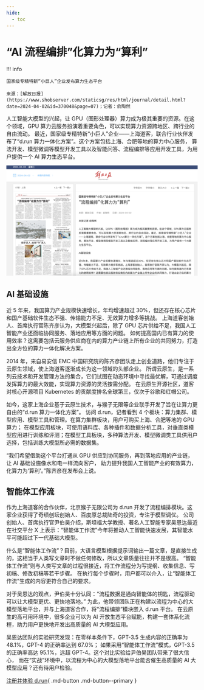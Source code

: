 ```yaml
---
hide:
  - toc
---
```


# “AI 流程编排”化算力为“算利”

!!! info

    国家级专精特新“小巨人”企业发布算力生态平台

    来源：[解放日报](https://www.shobserver.com/staticsg/res/html/journal/detail.html?date=2024-04-02&id=370048&page=07)；记者：俞陶然

人工智能大模型的兴起，让 GPU（图形处理器）算力成为极其重要的资源。在这个领域，GPU 算力云服务扮演着重要角色，可以实现算力资源跨地区、跨行业的自由流动。
最近，国家级专精特新“小巨人”企业——上海道客，联合行业伙伴发布了“d.run 算力一体化方案”。这个方案包括上海、合肥等地的算力中心服务，
算法开发、模型微调等模型开发工具以及智能问答、流程编排等应用开发工具，为用户提供一个 AI 算力生态平台。

[![解放日报头版](../images/profit01.png)](https://www.shobserver.com/staticsg/res/html/journal/detail.html?date=2024-04-02&id=370048&page=07)

## AI 基础设施

近 5 年来，我国算力产业规模快速增长，年均增速超过 30%，但还存在核心芯片和国产基础软件生态不强、传输能力不足、无效算力增多等挑战。
上海道客创始人、首席执行官陈齐彦认为，大模型兴起后，除了 GPU 芯片供给不足，我国人工智能产业还面临协同服务、落地应用等方面的问题。
如何提高国内已有算力的使用效率？这需要包括云服务供应商在内的算力产业链上所有企业的共同努力，打造出全方位的算力一体化解决方案。

2014 年，来自易安信 EMC 中国研究院的陈齐彦团队走上创业道路，他们专注于云原生领域，使上海道客逐渐成长为这一领域的头部企业。
所谓云原生，是一系列云技术和开发管理方法的集合，它们试图在动态环境中寻找最优解，可通过调度发挥算力的最大效能，实现算力资源的灵活按需分配。
在云原生开源社区，道客对核心开源项目 Kubernetes 的贡献度排名全球第三，仅次于谷歌和红帽公司。

如今，这家上海企业基于云原生技术，与猴子无限等企业联手开发了旨在让算力更自由的“d.run 算力一体化方案”。
访问 d.run，记者看到 4 个板块：算力集群、模型应用、模型工具和管理。在算力集群板块，用户可购买上海、合肥等地的 GPU 算力；
在模型应用板块，可使用语料库、各种插件和数据分析工具，对垂直类模型应用进行训练和评测；在模型工具板块，多种算法开发、模型微调类工具供用户选择，包括训练大模型所必需的数据集。

“我们希望借助这个平台打通从 GPU 供应到协同服务，再到落地应用的产业链，让 AI 基础设施像水和电一样流向客户，
助力提升我国人工智能产业的有效算力，化算力为‘算利’。”陈齐彦在发布会上说。

## 智能体工作流

作为上海道客的合作伙伴，北京猴子无限公司为 d.run 开发了流程编排模块。这家企业获得了奇绩创坛创始人、百度原总裁陆奇的投资，专注于模型调优。
公司创始人、首席执行官尹伯昊介绍，斯坦福大学教授、著名人工智能专家吴恩达最近在社交平台 X 上表示：“智能体工作流”今年将推动人工智能快速发展，其智能水平可能超过下一代基础大模型。

什么是“智能体工作流”？目前，大语言模型根据提示词输出一篇文章，是直接生成的，这相当于人类写文章时不做任何修改，所以文章质量往往并不是很高。
“智能体工作流”则与人类写文章的过程很接近，将工作流程分为写提纲、收集信息、写初稿、修改初稿等若干步骤。
在执行每个步骤时，用户都可以介入，让“智能体工作流”生成的内容更符合自己的要求。

对于吴恩达的观点，尹伯昊十分认同：“流程数据是通向智能体的钥匙，流程驱动可以让大模型更优、更快地落地。”
为此，他带领团队正在构建以流程为中心的大模型落地平台，并与上海道客合作，将“流程编排”模块嵌入 d.run 平台。
在云原生的高可用环境中，很多企业可以为 AI 开放生态平台赋能，构建一套体系化流程，助力用户更快地开发出高质量的 AI 大模型应用。

吴恩达团队的实验研究发现：在零样本条件下，GPT-3.5 生成内容的正确率为 48.1%，GPT-4 的正确率达到 67.0%；
如果采用“智能体工作流”模式，GPT-3.5 的正确率高达 95.1%，远超 GPT-4。这个对比实验给尹伯昊团队带来了很大信心，
而在“实战”环境中，以流程为中心的大模型落地平台能否催生高质量的 AI 大模型应用？还有待用户检验。

[注册并体验 d.run](https://console.d.run/){ .md-button .md-button--primary }
